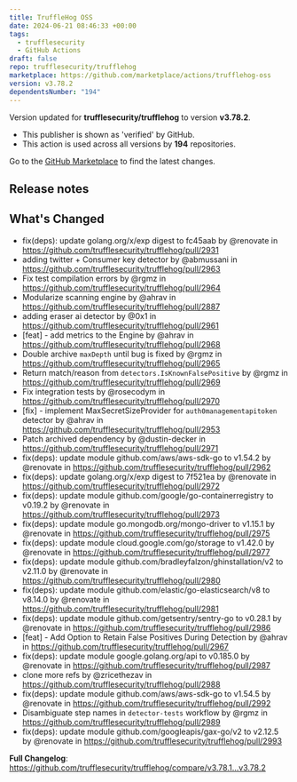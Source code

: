 ```yaml
---
title: TruffleHog OSS
date: 2024-06-21 08:46:33 +00:00
tags:
  - trufflesecurity
  - GitHub Actions
draft: false
repo: trufflesecurity/trufflehog
marketplace: https://github.com/marketplace/actions/trufflehog-oss
version: v3.78.2
dependentsNumber: "194"
---
```



Version updated for **trufflesecurity/trufflehog** to version **v3.78.2**.
- This publisher is shown as 'verified' by GitHub.
- This action is used across all versions by **194** repositories.

Go to the [GitHub Marketplace](https://github.com/marketplace/actions/trufflehog-oss) to find the latest changes.

## Release notes

## What's Changed
* fix(deps): update golang.org/x/exp digest to fc45aab by @renovate in https://github.com/trufflesecurity/trufflehog/pull/2931
* adding twitter + Consumer key detector by @abmussani in https://github.com/trufflesecurity/trufflehog/pull/2963
* Fix test compilation errors by @rgmz in https://github.com/trufflesecurity/trufflehog/pull/2964
* Modularize scanning engine by @ahrav in https://github.com/trufflesecurity/trufflehog/pull/2887
* adding eraser ai detector by @0x1 in https://github.com/trufflesecurity/trufflehog/pull/2961
* [feat] - add metrics to the Engine by @ahrav in https://github.com/trufflesecurity/trufflehog/pull/2968
* Double archive `maxDepth` until bug is fixed by @rgmz in https://github.com/trufflesecurity/trufflehog/pull/2965
* Return match/reason from `detectors.IsKnownFalsePositive` by @rgmz in https://github.com/trufflesecurity/trufflehog/pull/2969
* Fix integration tests by @rosecodym in https://github.com/trufflesecurity/trufflehog/pull/2970
* [fix] - implement MaxSecretSizeProvider for `auth0managementapitoken` detector by @ahrav in https://github.com/trufflesecurity/trufflehog/pull/2953
* Patch archived dependency by @dustin-decker in https://github.com/trufflesecurity/trufflehog/pull/2971
* fix(deps): update module github.com/aws/aws-sdk-go to v1.54.2 by @renovate in https://github.com/trufflesecurity/trufflehog/pull/2962
* fix(deps): update golang.org/x/exp digest to 7f521ea by @renovate in https://github.com/trufflesecurity/trufflehog/pull/2972
* fix(deps): update module github.com/google/go-containerregistry to v0.19.2 by @renovate in https://github.com/trufflesecurity/trufflehog/pull/2973
* fix(deps): update module go.mongodb.org/mongo-driver to v1.15.1 by @renovate in https://github.com/trufflesecurity/trufflehog/pull/2975
* fix(deps): update module cloud.google.com/go/storage to v1.42.0 by @renovate in https://github.com/trufflesecurity/trufflehog/pull/2977
* fix(deps): update module github.com/bradleyfalzon/ghinstallation/v2 to v2.11.0 by @renovate in https://github.com/trufflesecurity/trufflehog/pull/2980
* fix(deps): update module github.com/elastic/go-elasticsearch/v8 to v8.14.0 by @renovate in https://github.com/trufflesecurity/trufflehog/pull/2981
* fix(deps): update module github.com/getsentry/sentry-go to v0.28.1 by @renovate in https://github.com/trufflesecurity/trufflehog/pull/2986
* [feat] - Add Option to Retain False Positives During Detection by @ahrav in https://github.com/trufflesecurity/trufflehog/pull/2967
* fix(deps): update module google.golang.org/api to v0.185.0 by @renovate in https://github.com/trufflesecurity/trufflehog/pull/2987
* clone more refs by @zricethezav in https://github.com/trufflesecurity/trufflehog/pull/2988
* fix(deps): update module github.com/aws/aws-sdk-go to v1.54.5 by @renovate in https://github.com/trufflesecurity/trufflehog/pull/2992
* Disambiguate step names in `detector-tests` workflow by @rgmz in https://github.com/trufflesecurity/trufflehog/pull/2989
* fix(deps): update module github.com/googleapis/gax-go/v2 to v2.12.5 by @renovate in https://github.com/trufflesecurity/trufflehog/pull/2993


**Full Changelog**: https://github.com/trufflesecurity/trufflehog/compare/v3.78.1...v3.78.2
